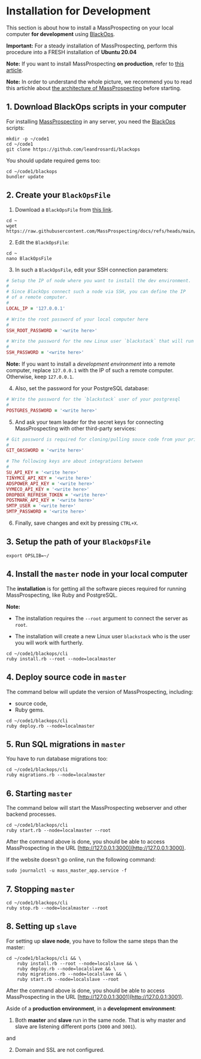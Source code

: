 # Installation for Development

This section is about how to install a MassProspecting on your local computer **for development** using [BlackOps](https://github.com/leandrosardi/blackops).

**Important:** For a steady installation of MassProspecting, perform this procedure into a FRESH installation of **Ubuntu 20.04**

**Note:** If you want to install MassProspecting **on production**, refer to [this article](./02-installation.md).

**Note:** In order to understand the whole picture, we recommend you to read this artichle about [the architecture of MassProspecting](https://github.com/MassProspecting/docs/blob/main/internals/01-architecture.md) before starting.

## 1. Download BlackOps scripts in your computer

For installing [MassProspecting](https://github.com/massprospecting) in any server, you need the [BlackOps](https://github.com/leandrosardi/blackops) scripts:

```
mkdir -p ~/code1
cd ~/code1
git clone https://github.com/leandrosardi/blackops
```

You should update required gems too:

```
cd ~/code1/blackops
bundler update
```

## 2. Create your `BlackOpsFile`

1. Download a `BlackOpsFile` from [this link](../assets/internals/BlackOpsFile).

```
cd ~
wget https://raw.githubusercontent.com/MassProspecting/docs/refs/heads/main/assets/internals/BlackOpsFile 
```

2. Edit the `BlackOpsFile`:

```
cd ~
nano BlackOpsFile
```

3. In such a `BlackOpsFile`, edit your SSH connection parameters:

```ruby
# Setup the IP of node where you want to install the dev environment.
#
# Since BlackOps connect such a node via SSH, you can define the IP 
# of a remote computer.
#
LOCAL_IP = '127.0.0.1'

# Write the root password of your local computer here
#
SSH_ROOT_PASSWORD = '<write here>'

# Write the password for the new Linux user `blackstack` that will run your server
#
SSH_PASSWORD = '<write here>'
```

**Note:** If you want to install a *development environment* into a remote computer, replace `127.0.0.1` with the IP of such a remote computer. Otherwise, keep `127.0.0.1`.

4. Also, set the password for your PostgreSQL database:

```ruby
# Write the password for the `blackstack` user of your postgresql
#
POSTGRES_PASSWORD = '<write here>'
````

5. And ask your team leader for the secret keys for connecting MassProspecting with other third-party services:

```ruby
# Git password is required for cloning/pulling souce code from your private repositories.
#
GIT_OASSWORD = '<write here>'

# The following keys are about integrations between
#
SU_API_KEY = '<write here>'
TINYMCE_API_KEY = '<write here>'
ADSPOWER_API_KEY = '<write here>'
VYMECO_API_KEY = '<write here>'
DROPBOX_REFRESH_TOKEN = '<write here>'
POSTMARK_API_KEY = '<write here>'
SMTP_USER = '<write here>'
SMTP_PASSWORD = '<write here>'
```

6. Finally, save changes and exit by pressing `CTRL+X`.

## 3. Setup the path of your `BlackOpsFile`

```
export OPSLIB=~/
```

## 4. Install the `master` node in your local computer

The **installation** is for getting all the software pieces required for running MassProspecting, like Ruby and PostgreSQL.

**Note:** 

- The installation requires the `--root` argument to connect the server as `root`. 

- The installation will create a new Linux user `blackstack` who is the user you will work with furtherly.

```
cd ~/code1/blackops/cli
ruby install.rb --root --node=localmaster
```

## 4. Deploy source code in `master`

The command below will update the version of MassProspecting, including:

- source code,
- Ruby gems.

```
cd ~/code1/blackops/cli
ruby deploy.rb --node=localmaster
```

## 5. Run SQL migrations in `master`

You have to run database migrations too:

```
cd ~/code1/blackops/cli
ruby migrations.rb --node=localmaster
```

## 6. Starting `master`

The command below will start the MassProspecting webserver and other backend processes.

```
cd ~/code1/blackops/cli
ruby start.rb --node=localmaster --root
```

After the command above is done, you should be able to access MassProspecting in the URL [http://127.0.0.1:3000](http://127.0.0.1:3000).

If the website doesn't go online, run the following command:

```
sudo journalctl -u mass_master_app.service -f
```

## 7. Stopping `master`

```
cd ~/code1/blackops/cli
ruby stop.rb --node=localmaster --root
```

## 8. Setting up `slave`

For setting up **slave node**, you have to follow the same steps than the master:

```
cd ~/code1/blackops/cli && \
	ruby install.rb --root --node=localslave && \
	ruby deploy.rb --node=localslave && \
	ruby migrations.rb --node=localslave && \
	ruby start.rb --node=localslave --root
```

After the command above is done, you should be able to access MassProspecting in the URL [http://127.0.0.1:3001](http://127.0.0.1:3001).

Aside of a **production environment**, in a **development environment**:

1. Both **master** and **slave** run in the same node.
That is why master and slave are listening different ports (`3000` and `3001`).

and

2. Domain and SSL are not configured.
